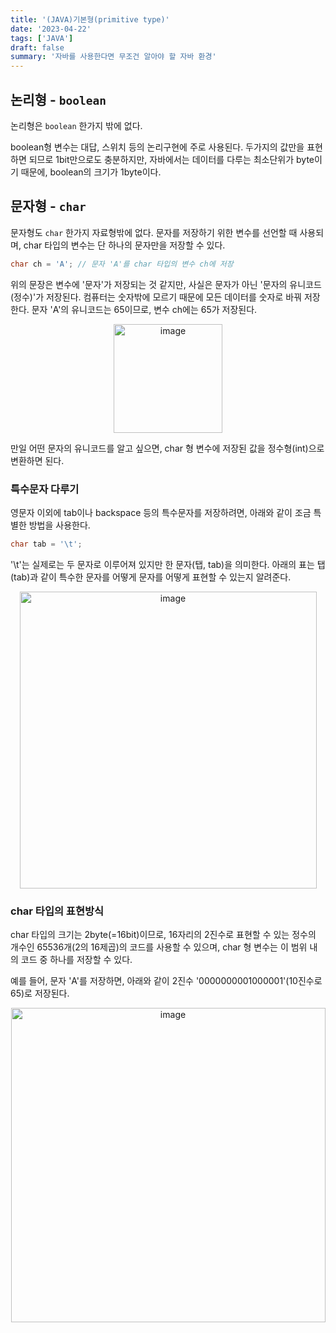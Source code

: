 ```yaml
---
title: '(JAVA)기본형(primitive type)'
date: '2023-04-22'
tags: ['JAVA']
draft: false
summary: '자바를 사용한다면 무조건 알아야 할 자바 환경'
---
```


## 논리형 - `boolean`

논리형은 `boolean` 한가지 밖에 없다.

boolean형 변수는 대답, 스위치 등의 논리구현에 주로 사용된다.
두가지의 값만을 표현하면 되므로 1bit만으로도 충분하지만, 자바에서는 데이터를 다루는 최소단위가 byte이기 때문에, boolean의 크기가 1byte이다.

## 문자형 - `char`

문자형도 `char` 한가지 자료형밖에 없다. 문자를 저장하기 위한 변수를 선언할 때 사용되며, char 타입의 변수는 단 하나의 문자만을 저장할 수 있다.

```java
char ch = 'A'; // 문자 'A'를 char 타입의 변수 ch에 저장
```

위의 문장은 변수에 '문자'가 저장되는 것 같지만, 사실은 문자가 아닌 '문자의 유니코드(정수)'가 저장된다. 컴퓨터는 숫자밖에 모르기 때문에 모든 데이터를 숫자로 바꿔 저장한다. 문자 'A'의 유니코드는 65이므로, 변수 ch에는 65가 저장된다.

<p align="center">
    <img width="174" alt="image" src="https://user-images.githubusercontent.com/105579811/236113209-5c500eec-0ff3-440a-9b6d-6c7ca6589b06.png"/>
</p>

만일 어떤 문자의 유니코드를 알고 싶으면, char 형 변수에 저장된 값을 정수형(int)으로 변환하면 된다.

### 특수문자 다루기

영문자 이외에 tab이나 backspace 등의 특수문자를 저장하려면, 아래와 같이 조금 특별한 방법을 사용한다.

```java
char tab = '\t';
```

'\t'는 실제로는 두 문자로 이루어져 있지만 한 문자(탭, tab)을 의미한다. 아래의 표는 탭(tab)과 같이 특수한 문자를 어떻게 문자를 어떻게 표현할 수 있는지 알려준다.

<p align="center">
    <img width="475" alt="image" src="https://user-images.githubusercontent.com/105579811/236113580-9098715d-bbb2-4c88-99ce-480191890b50.png"/>
</p>

### char 타입의 표현방식

char 타입의 크기는 2byte(=16bit)이므로, 16자리의 2진수로 표현할 수 있는 정수의 개수인 65536개(2의 16제곱)의 코드를 사용할 수 있으며, char 형 변수는 이 범위 내의 코드 중 하나를 저장할 수 있다.

예를 들어, 문자 'A'를 저장하면, 아래와 같이 2진수 '0000000001000001'(10진수로 65)로 저장된다.

<p align="center">
    <img width="503" alt="image" src="https://user-images.githubusercontent.com/105579811/236114036-25ed1f77-10d9-47ac-916d-407d6c05531b.png"/>
</p>
